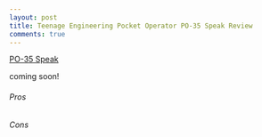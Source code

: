 ```yaml
---
layout: post
title: Teenage Engineering Pocket Operator PO-35 Speak Review
comments: true
---
```


[PO-35 Speak](https://www.teenageengineering.com/products/po/metal#po-35)

coming soon!

###### Pros

###### Cons
